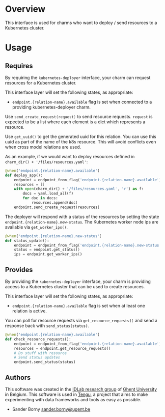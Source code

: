 


# Overview
This interface is used for charms who want to deploy / send resources to a Kubernetes cluster.

# Usage
## Requires
By requiring the `kubernetes-deployer` interface, your charm can request resources for a Kubernetes cluster.

This interface layer will set the following states, as appropriate:
-  `endpoint.{relation-name}.available` flag is set when connected to a providing kubernetes-deployer charm.

Use `send_create_request(request)` to send resource requests. `request` is expected to be a list where each element is a dict which represents a resource.

Use `get_uuid()` to get the generated uuid for this relation. You can use this uuid as part of the name of the k8s resource. This will avoid conflicts even when cross model relations are used.

As an example, if we would want to deploy resources defined in `charm_dir() + '/files/resources.yaml'`:
```python
@when('endpoint.{relation-name}.available')
def deploy_app():
    endpoint = endpoint_from_flag('endpoint.{relation-name}.available')
    resources = []
    with open(charm_dir() + '/files/resources.yaml', 'r') as f:
        docs = yaml.load_all(f)
        for doc in docs:
            resources.append(doc)
    endpoint.send_create_request(resources)
```

The deployer will respond with a status of the resources by setting the state `endpoint.{relation-name}.new-status`. The Kubernetes worker node ips are available via `get_worker_ips()`.
```python
@when('endpoint.{relation-name}.new-status')
def status_update():
    endpoint = endpoint_from_flag('endpoint.{relation-name}.new-status')
    status = endpoint.get_status()
    ips = endpoint.get_worker_ips()
```

## Provides
By providing  the `kubernetes-deployer` interface, your charm is providing access to a Kubernetes cluster that can be used to create resources.

This interface layer will set the following states, as appropriate:
-  `endpoint.{relation-name}.available` flag is set when at least one relation is active.

You can poll for resource requests via `get_resource_requests()` and send a response back with `send_status(status)`.

```python
@when('endpoint.{relation-name}.available')
def check_resource_requests():
    endpoint = endpoint_from_flag('endpoint.{relation-name}.available')
    resources = endpoint.get_resource_requests()
    # Do stuff with resource
    # Send status updates
    endpoint.send_status(status)
```

## Authors

This software was created in the [IDLab research group](https://www.ugent.be/ea/idlab) of [Ghent University](https://www.ugent.be) in Belgium. This software is used in [Tengu](https://tengu.io), a project that aims to make experimenting with data frameworks and tools as easy as possible.

 - Sander Borny <sander.borny@ugent.be>
